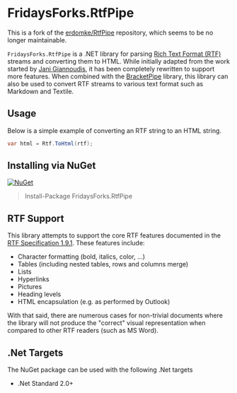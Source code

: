 # FridaysForks.RtfPipe

This is a fork of the [erdomke/RtfPipe](https://github.com/erdomke/RtfPipe) repository, which seems to be no longer maintainable.

`FridaysForks.RtfPipe` is a .NET library for parsing [Rich Text Format (RTF)](https://www.microsoft.com/en-us/download/details.aspx?id=10725) 
streams and converting them to HTML.  While initially adapted from the work started by 
[Jani Giannoudis](https://www.codeproject.com/Articles/27431/Writing-Your-Own-RTF-Converter), it has
been completely rewritten to support more features. When combined with the 
[BracketPipe](https://github.com/erdomke/BracketPipe/) library, this library
can also be used to convert RTF streams to various text format such as Markdown and Textile.

## Usage

Below is a simple example of converting an RTF string to an HTML string. 

```csharp
var html = Rtf.ToHtml(rtf);
```

## Installing via NuGet

[![NuGet](https://img.shields.io/nuget/vpre/FridaysForks.RtfPipe.svg)](https://www.nuget.org/packages/FridaysForks.RtfPipe/)

> Install-Package FridaysForks.RtfPipe
   

## RTF Support

This library attempts to support the core RTF features documented in the 
[RTF Specification 1.9.1](https://www.microsoft.com/en-us/download/details.aspx?id=10725). These 
features include:

- Character formatting (bold, italics, color, ...)
- Tables (including nested tables, rows and columns merge)
- Lists
- Hyperlinks
- Pictures
- Heading levels
- HTML encapsulation (e.g. as performed by Outlook)

With that said, there are numerous cases for non-trivial documents where the library will not 
produce the "correct" visual representation when compared to other RTF readers (such as MS Word).

## .Net Targets

The NuGet package can be used with the following .Net targets

- .Net Standard 2.0+